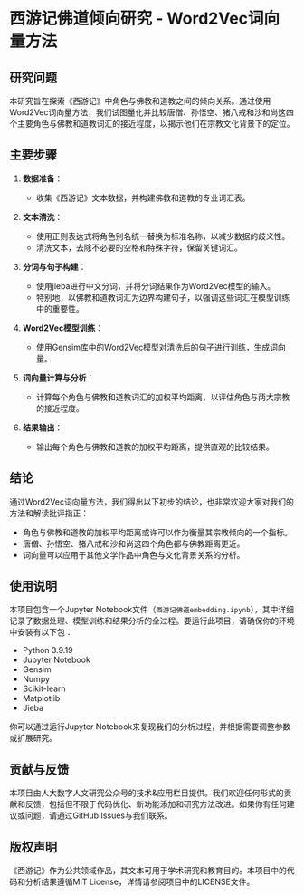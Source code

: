 # 西游记佛道倾向研究 - Word2Vec词向量方法

## 研究问题

本研究旨在探索《西游记》中角色与佛教和道教之间的倾向关系。通过使用Word2Vec词向量方法，我们试图量化并比较唐僧、孙悟空、猪八戒和沙和尚这四个主要角色与佛教和道教词汇的接近程度，以揭示他们在宗教文化背景下的定位。

## 主要步骤

1. **数据准备**：
   - 收集《西游记》文本数据，并构建佛教和道教的专业词汇表。

2. **文本清洗**：
   - 使用正则表达式将角色别名统一替换为标准名称，以减少数据的歧义性。
   - 清洗文本，去除不必要的空格和特殊字符，保留关键词汇。

3. **分词与句子构建**：
   - 使用jieba进行中文分词，并将分词结果作为Word2Vec模型的输入。
   - 特别地，以佛教和道教词汇为边界构建句子，以强调这些词汇在模型训练中的重要性。

4. **Word2Vec模型训练**：
   - 使用Gensim库中的Word2Vec模型对清洗后的句子进行训练，生成词向量。

5. **词向量计算与分析**：
   - 计算每个角色与佛教和道教词汇的加权平均距离，以评估角色与两大宗教的接近程度。

6. **结果输出**：
   - 输出每个角色与佛教和道教的加权平均距离，提供直观的比较结果。

## 结论

通过Word2Vec词向量方法，我们得出以下初步的结论，也非常欢迎大家对我们的方法和解读批评指正：

- 角色与佛教和道教的加权平均距离或许可以作为衡量其宗教倾向的一个指标。
- 唐僧、孙悟空、猪八戒和沙和尚这四个角色都与佛教距离更近。
- 词向量可以应用于其他文学作品中角色与文化背景关系的分析。

## 使用说明

本项目包含一个Jupyter Notebook文件（`西游记佛道embedding.ipynb`），其中详细记录了数据处理、模型训练和结果分析的全过程。要运行此项目，请确保你的环境中安装有以下包：

- Python 3.9.19
- Jupyter Notebook
- Gensim
- Numpy
- Scikit-learn
- Matplotlib
- Jieba

你可以通过运行Jupyter Notebook来复现我们的分析过程，并根据需要调整参数或扩展研究。

## 贡献与反馈

本项目由人大数字人文研究公众号的技术&应用栏目提供。我们欢迎任何形式的贡献和反馈，包括但不限于代码优化、新功能添加和研究方法改进。如果你有任何建议或问题，请通过GitHub Issues与我们联系。

## 版权声明

《西游记》作为公共领域作品，其文本可用于学术研究和教育目的。本项目中的代码和分析结果遵循MIT License，详情请参阅项目中的LICENSE文件。
